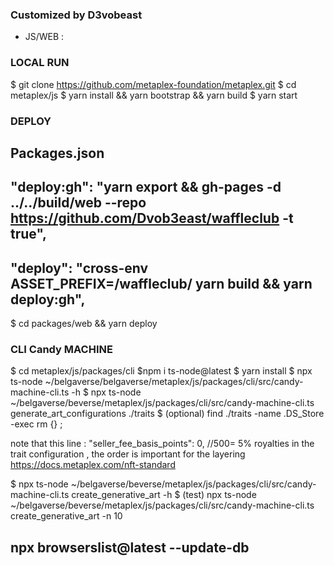 ### Customized by D3vobeast ###

- JS/WEB :

### LOCAL RUN ####
$ git clone https://github.com/metaplex-foundation/metaplex.git
$ cd metaplex/js
$ yarn install && yarn bootstrap && yarn build
$ yarn start

### DEPLOY ###
## Packages.json
## "deploy:gh": "yarn export && gh-pages -d ../../build/web --repo https://github.com/Dvob3east/waffleclub -t true",
## "deploy": "cross-env ASSET_PREFIX=/waffleclub/ yarn build && yarn deploy:gh", #




$ cd packages/web && yarn deploy



### CLI Candy MACHINE ###

$ cd metaplex/js/packages/cli
$npm i ts-node@latest
$ yarn install
$ npx ts-node ~/belgaverse/belgaverse/metaplex/js/packages/cli/src/candy-machine-cli.ts -h
$ npx ts-node ~/belgaverse/beverse/metaplex/js/packages/cli/src/candy-machine-cli.ts generate_art_configurations ./traits
$ (optional) find ./traits -name .DS_Store -exec rm {} \;

note that this line : "seller_fee_basis_points": 0, //500= 5% royalties
in the trait configuration , the order is important for the layering
https://docs.metaplex.com/nft-standard

$ npx ts-node ~/belgaverse/beverse/metaplex/js/packages/cli/src/candy-machine-cli.ts create_generative_art -h
$ (test) npx ts-node ~/belgaverse/beverse/metaplex/js/packages/cli/src/candy-machine-cli.ts create_generative_art -n 10

## npx browserslist@latest --update-db
